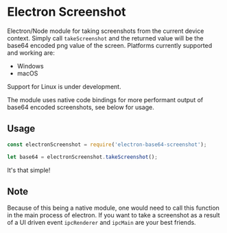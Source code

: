 # Electron Screenshot

Electron/Node module for taking screenshots from the current device context. Simply call ```takeScreenshot``` and the returned value will be the base64 encoded png value of the screen. Platforms currently supported and working are:

- Windows
- macOS

Support for Linux is under development.

The module uses native code bindings for more performant output of base64 encoded screenshots, see below for usage.

## Usage
```javascript
const electronScreenshot = require('electron-base64-screenshot');

let base64 = electronScreenshot.takeScreenshot();
```

It's that simple!

## Note

Because of this being a native module, one would need to call this function in the main process of electron. If you want to take a screenshot as a result of a UI driven event ```ipcRenderer``` and ```ipcMain``` are your best friends.